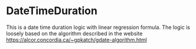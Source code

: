 # DateTimeDuration
This is a date time duration logic with linear regression formula. The logic is loosely based on the algorithm described in the website
https://alcor.concordia.ca/~gpkatch/gdate-algorithm.html
